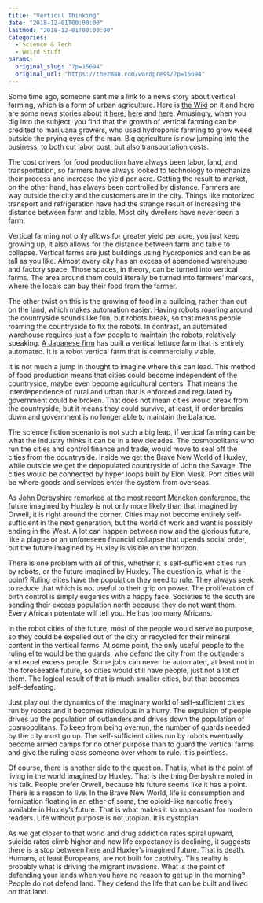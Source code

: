 ```yaml
---
title: "Vertical Thinking"
date: "2018-12-01T00:00:00"
lastmod: "2018-12-01T00:00:00"
categories:
  - Science & Tech
  - Weird Stuff
params:
  original_slug: "?p=15694"
  original_url: "https://thezman.com/wordpress/?p=15694"
---
```


Some time ago, someone sent me a link to a news story about vertical
farming, which is a form of urban agriculture. Here is [the
Wiki](https://en.wikipedia.org/wiki/Vertical_farming) on it and here are
some news stories about it
[here](https://thespoon.tech/ford-motors-is-using-vertical-farming-to-feed-and-educate-detroit/),
[here](https://www.benzinga.com/pressreleases/18/11/g12777596/global-vertical-farming-market-to-2027-by-structure-growth-mechanism-c)
and
[here](https://globenewswire.com/news-release/2018/11/26/1656325/0/en/Vertical-Farming-developing-sustenance-in-vertical-stacked-layers-set-to-witness-a-CAGR-of-24-9-during-2017-2023.html).
Amusingly, when you dig into the subject, you find that the growth of
vertical farming can be credited to marijuana growers, who used
hydroponic farming to grow weed outside the prying eyes of the man. Big
agriculture is now jumping into the business, to both cut labor cost,
but also transportation costs.

The cost drivers for food production have always been labor, land, and
transportation, so farmers have always looked to technology to mechanize
their process and increase the yield per acre. Getting the result to
market, on the other hand, has always been controlled by distance.
Farmers are way outside the city and the customers are in the city.
Things like motorized transport and refrigeration have had the strange
result of increasing the distance between farm and table. Most city
dwellers have never seen a farm.

Vertical farming not only allows for greater yield per acre, you just
keep growing up, it also allows for the distance between farm and table
to collapse. Vertical farms are just buildings using hydroponics and can
be as tall as you like. Almost every city has an excess of abandoned
warehouse and factory space. Those spaces, in theory, can be turned into
vertical farms. The area around them could literally be turned into
farmers’ markets, where the locals can buy their food from the farmer.

The other twist on this is the growing of food in a building, rather
than out on the land, which makes automation easier. Having robots
roaming around the countryside sounds like fun, but robots break, so
that means people roaming the countryside to fix the robots. In
contrast, an automated warehouse requires just a few people to maintain
the robots, relatively speaking. [A Japanese
firm](https://www.roboticsbusinessreview.com/agriculture/japans_spread_co-_builds_the_biggest_automated_lettuce_farm/)
has built a vertical lettuce farm that is entirely automated. It is a
robot vertical farm that is commercially viable.

It is not much a jump in thought to imagine where this can lead. This
method of food production means that cities could become independent of
the countryside, maybe even become agricultural centers. That means the
interdependence of rural and urban that is enforced and regulated by
government could be broken. That does not mean cities would break from
the countryside, but it means they could survive, at least, if order
breaks down and government is no longer able to maintain the balance.

The science fiction scenario is not such a big leap, if vertical farming
can be what the industry thinks it can be in a few decades. The
cosmopolitans who run the cities and control finance and trade, would
move to seal off the cities from the countryside. Inside we get the
Brave New World of Huxley, while outside we get the depopulated
countryside of John the Savage. The cities would be connected by hyper
loops built by Elon Musk. Port cities will be where goods and services
enter the system from overseas.

As [John Derbyshire remarked at the most recent Mencken
conference](http://www.unz.com/jderbyshire/will-late-mass-democracy-become-1984-or-a-brave-new-world/),
the future imagined by Huxley is not only more likely than that imagined
by Orwell, it is right around the corner. Cities may not become entirely
self-sufficient in the next generation, but the world of work and want
is possibly ending in the West. A lot can happen between now and the
glorious future, like a plague or an unforeseen financial collapse that
upends social order, but the future imagined by Huxley is visible on the
horizon.

There is one problem with all of this, whether it is self-sufficient
cities run by robots, or the future imagined by Huxley. The question is,
what is the point? Ruling elites have the population they need to rule.
They always seek to reduce that which is not useful to their grip on
power. The proliferation of birth control is simply eugenics with a
happy face. Societies to the south are sending their excess population
north because they do not want them. Every African potentate will tell
you. He has too many Africans.

In the robot cities of the future, most of the people would serve no
purpose, so they could be expelled out of the city or recycled for their
mineral content in the vertical farms. At some point, the only useful
people to the ruling elite would be the guards, who defend the city from
the outlanders and expel excess people. Some jobs can never be
automated, at least not in the foreseeable future, so cities would still
have people, just not a lot of them. The logical result of that is much
smaller cities, but that becomes self-defeating.

Just play out the dynamics of the imaginary world of self-sufficient
cities run by robots and it becomes ridiculous in a hurry. The expulsion
of people drives up the population of outlanders and drives down the
population of cosmopolitans. To keep from being overrun, the number of
guards needed by the city must go up. The self-sufficient cities run by
robots eventually become armed camps for no other purpose than to guard
the vertical farms and give the ruling class someone over whom to rule.
It is pointless.

Of course, there is another side to the question. That is, what is the
point of living in the world imagined by Huxley. That is the thing
Derbyshire noted in his talk. People prefer Orwell, because his future
seems like it has a point. There is a reason to live. In the Brave New
World, life is consumption and fornication floating in an ether of soma,
the opioid-like narcotic freely available in Huxley’s future. That is
what makes it so unpleasant for modern readers. Life without purpose is
not utopian. It is dystopian.

As we get closer to that world and drug addiction rates spiral upward,
suicide rates climb higher and now life expectancy is declining, it
suggests there is a stop between here and Huxley’s imagined future. That
is death. Humans, at least Europeans, are not built for captivity. This
reality is probably what is driving the migrant invasions. What is the
point of defending your lands when you have no reason to get up in the
morning? People do not defend land. They defend the life that can be
built and lived on that land.
